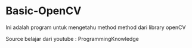 # Basic-OpenCV
Ini adalah program untuk mengetahu method method dari library openCV

Source belajar dari youtube : ProgrammingKnowledge
